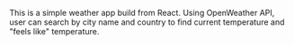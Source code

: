 This is a simple weather app build from React. Using OpenWeather API, user can search by city name and country to find current temperature and "feels like" temperature. 